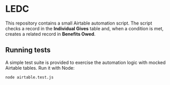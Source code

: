 # LEDC

This repository contains a small Airtable automation script. The script checks a record in the **Individual Gives** table and, when a condition is met, creates a related record in **Benefits Owed**.

## Running tests

A simple test suite is provided to exercise the automation logic with mocked Airtable tables. Run it with Node:

```bash
node airtable.test.js
```
